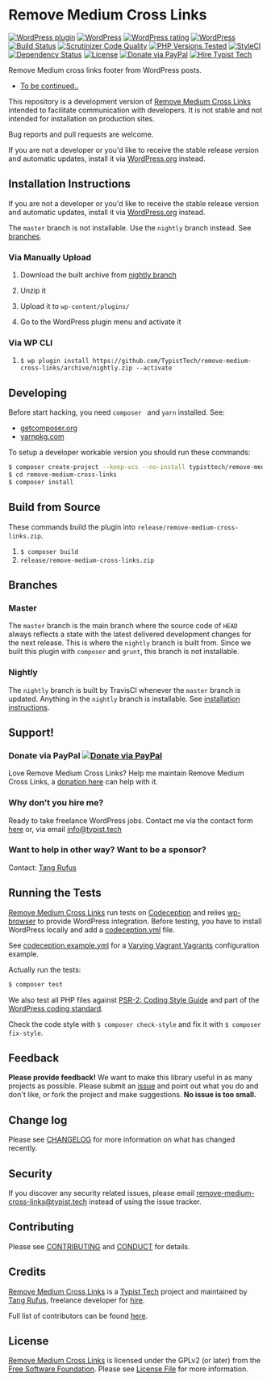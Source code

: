 # Remove Medium Cross Links 

[![WordPress plugin](https://img.shields.io/wordpress/plugin/v/remove-medium-cross-links.svg)](https://wordpress.org/plugins/remove-medium-cross-links/)
[![WordPress](https://img.shields.io/wordpress/plugin/dt/remove-medium-cross-links.svg)](https://wordpress.org/plugins/remove-medium-cross-links/)
[![WordPress rating](https://img.shields.io/wordpress/plugin/r/remove-medium-cross-links.svg)](https://wordpress.org/plugins/remove-medium-cross-links/)
[![WordPress](https://img.shields.io/wordpress/v/remove-medium-cross-links.svg)](https://wordpress.org/plugins/remove-medium-cross-links/)
[![Build Status](https://travis-ci.org/TypistTech/remove-medium-cross-links.svg?branch=master)](https://travis-ci.org/TypistTech/remove-medium-cross-links)
[![Scrutinizer Code Quality](https://scrutinizer-ci.com/g/TypistTech/remove-medium-cross-links/badges/quality-score.png?b=master)](https://scrutinizer-ci.com/g/TypistTech/remove-medium-cross-links/?branch=master)
[![PHP Versions Tested](http://php-eye.com/badge/typisttech/remove-medium-cross-links/tested.svg)](https://travis-ci.org/TypistTech/remove-medium-cross-links)
[![StyleCI](https://styleci.io/repos/77471719/shield?branch=master)](https://styleci.io/repos/77471719)
[![Dependency Status](https://gemnasium.com/badges/github.com/TypistTech/remove-medium-cross-links.svg)](https://gemnasium.com/github.com/TypistTech/remove-medium-cross-links)
[![License](https://poser.pugx.org/typisttech/remove-medium-cross-links/license)](https://packagist.org/packages/typisttech/remove-medium-cross-links)
[![Donate via PayPal](https://img.shields.io/badge/Donate-PayPal-blue.svg)](https://www.typist.tech/donate/remove-medium-cross-links/)
[![Hire Typist Tech](https://img.shields.io/badge/Hire-Typist%20Tech-ff69b4.svg)](https://www.typist.tech/contact/)

Remove Medium cross links footer from WordPress posts.

<!-- START doctoc generated TOC please keep comment here to allow auto update -->
<!-- DON'T EDIT THIS SECTION, INSTEAD RE-RUN doctoc TO UPDATE -->


- [To be continued..](#to-be-continued)

<!-- END doctoc generated TOC please keep comment here to allow auto update -->

This repository is a development version of [Remove Medium Cross Links](https://wordpress.org/plugins/remove-medium-cross-links/) intended to facilitate communication with developers. It is not stable and not intended for installation on production sites. 

Bug reports and pull requests are welcome.

If you are not a developer or you'd like to receive the stable release version and automatic updates, install it via [WordPress.org](https://wordpress.org/plugins/remove-medium-cross-links/) instead.



## Installation Instructions

If you are not a developer or you'd like to receive the stable release version and automatic updates, install it via [WordPress.org](https://wordpress.org/plugins/remove-medium-cross-links/) instead.



The `master` branch is not installable. Use the `nightly` branch instead. See [branches](#branches).

### Via Manually Upload

1. Download the built archive from [nightly branch](https://github.com/TypistTech/remove-medium-cross-links/archive/nightly.zip)

2. Unzip it

3. Upload it to `wp-content/plugins/`

4. Go to the WordPress plugin menu and activate it



### Via WP CLI

1. `$ wp plugin install https://github.com/TypistTech/remove-medium-cross-links/archive/nightly.zip --activate`




## Developing

Before start hacking, you need `composer ` and `yarn` installed. See:

- [getcomposer.org](https://getcomposer.org/doc/00-intro.md)
- [yarnpkg.com](https://yarnpkg.com/en/docs/install)



To setup a developer workable version you should run these commands:

```bash
$ composer create-project --keep-vcs --no-install typisttech/remove-medium-cross-links:dev-master
$ cd remove-medium-cross-links
$ composer install
```



## Build from Source

These commands build the plugin into `release/remove-medium-cross-links.zip`.

1. `$ composer build`
2. `release/remove-medium-cross-links.zip`




## Branches

### Master

The `master` branch is the main branch where the source code of `HEAD` always reflects a state with the latest delivered development changes for the next release. This is where the `nightly` branch is built from. Since we built this plugin with `composer` and `grunt`, this branch is not installable.

### Nightly

The `nightly` branch is built by TravisCI whenever the `master` branch is updated. Anything in the `nightly` branch is installable. See [installation instructions](#installation-instructions).



## Support!

### Donate via PayPal [![Donate via PayPal](https://img.shields.io/badge/Donate-PayPal-blue.svg)](https://www.typist.tech/donate/remove-medium-cross-links/)

Love Remove Medium Cross Links? Help me maintain Remove Medium Cross Links, a [donation here](https://www.typist.tech/donate/remove-medium-cross-links/) can help with it. 

### Why don't you hire me?

Ready to take freelance WordPress jobs. Contact me via the contact form [here](https://www.typist.tech/contact/) or, via email [info@typist.tech](mailto:info@typist.tech)

### Want to help in other way? Want to be a sponsor? 

Contact: [Tang Rufus](mailto:tangrufus@gmail.com)



## Running the Tests

[Remove Medium Cross Links](https://github.com/TypistTech/remove-medium-cross-links) run tests on [Codeception](http://codeception.com/) and relies [wp-browser](https://github.com/lucatume/wp-browser) to provide WordPress integration.
Before testing, you have to install WordPress locally and add a [codeception.yml](http://codeception.com/docs/reference/Configuration) file.

See [codeception.example.yml](codeception.example.yml) for a [Varying Vagrant Vagrants](https://varyingvagrantvagrants.org/) configuration example.

Actually run the tests:

``` bash
$ composer test
```

We also test all PHP files against [PSR-2: Coding Style Guide](http://www.php-fig.org/psr/psr-2/) and part of the [WordPress coding standard](https://github.com/WordPress-Coding-Standards/WordPress-Coding-Standards).

Check the code style with ``$ composer check-style`` and fix it with ``$ composer fix-style``.



## Feedback

**Please provide feedback!** We want to make this library useful in as many projects as possible.
Please submit an [issue](https://github.com/TypistTech/remove-medium-cross-links/issues/new) and point out what you do and don't like, or fork the project and make suggestions.
**No issue is too small.**



## Change log

Please see [CHANGELOG](CHANGELOG.md) for more information on what has changed recently.



## Security

If you discover any security related issues, please email remove-medium-cross-links@typist.tech instead of using the issue tracker.



## Contributing

Please see [CONTRIBUTING](.github/CONTRIBUTING.md) and [CONDUCT](.github/CONDUCT.md) for details.



## Credits

[Remove Medium Cross Links](https://github.com/TypistTech/remove-medium-cross-links) is a [Typist Tech](https://www.typist.tech) project and maintained by [Tang Rufus](https://twitter.com/Tangrufus), freelance developer for [hire](https://www.typist.tech/contact/).

Full list of contributors can be found [here](https://github.com/TypistTech/remove-medium-cross-links/graphs/contributors).



## License

[Remove Medium Cross Links](https://github.com/TypistTech/remove-medium-cross-links) is licensed under the GPLv2 (or later) from the [Free Software Foundation](http://www.fsf.org/).
Please see [License File](LICENSE) for more information.
